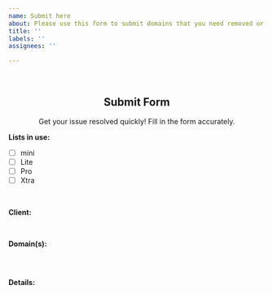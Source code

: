 ```yaml
---
name: Submit here
about: Please use this form to submit domains that you need removed or blocked.
title: ''
labels: ''
assignees: ''

---
```


</br>
<h2 align="center">Submit Form</h2>
<div align="center">
  Get your issue resolved quickly! Fill in the form accurately.
</div>


<!----------------------
Type `x` in between `[ ]` and make sure there isn't any space between brackets. 
example: Type like this - `[x]` 
------------------------------>
**Lists in use:**
- [ ] mini
- [ ] Lite
- [ ] Pro
- [ ] Xtra
</br>


<!----------------------
Type the name of the adblock client with which you use the lists.
example: NextDNS, Pi-hole, AdGuardHome, etc
------------------------------>
**Client:** 
<!----- Type before this tag ----->
</br>


<!----------------------
Type the domains between ``` tags, one domain per line.
------------------------------>
**Domain(s):**
```

```
</br>


<!----------------------
Please describe the issue with as much detail as necessary.
Step by step instructions and screenshots are highly appreciated!
------------------------------>
**Details:**



<!----- Type before this tag ----->
